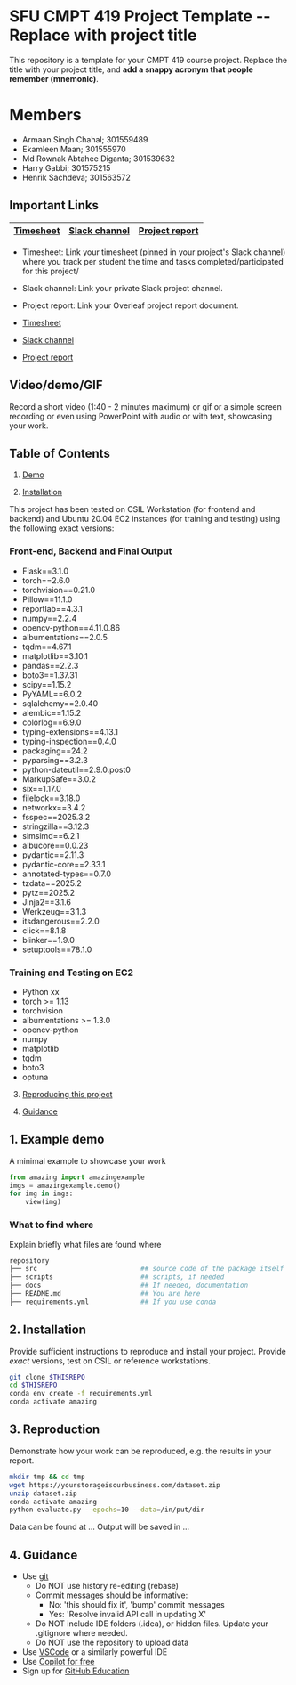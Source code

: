 # SFU CMPT 419 Project Template -- Replace with project title
This repository is a template for your CMPT 419 course project.
Replace the title with your project title, and **add a snappy acronym that people remember (mnemonic)**.

# Members

- Armaan Singh Chahal; 301559489
- Ekamleen Maan; 301555970
- Md Rownak Abtahee Diganta; 301539632
- Harry Gabbi; 301575215
- Henrik Sachdeva; 301563572



## Important Links

| [Timesheet](https://1sfu-my.sharepoint.com/:x:/g/personal/hamarneh_sfu_ca/EQtkw0aRKKxLv6Z9HjbeheMBTgQUvSGsXA66OyNGmjm8ZQ?e=aCWdmb) | [Slack channel](https://app.slack.com/client/T0866LNE29J/C086CRN5210) | [Project report](https://www.overleaf.com/project/676b837f0be019e9fe90e430) |
|-----------|---------------|-------------------------|


- Timesheet: Link your timesheet (pinned in your project's Slack channel) where you track per student the time and tasks completed/participated for this project/
- Slack channel: Link your private Slack project channel.
- Project report: Link your Overleaf project report document.

- [Timesheet](https://1sfu-my.sharepoint.com/:x:/g/personal/hamarneh_sfu_ca/EQtkw0aRKKxLv6Z9HjbeheMBTgQUvSGsXA66OyNGmjm8ZQ?e=aCWdmb)
-  [Slack channel](https://app.slack.com/client/T0866LNE29J/C086CRN5210)
- [Project report](https://www.overleaf.com/project/676b837f0be019e9fe90e430)


## Video/demo/GIF
Record a short video (1:40 - 2 minutes maximum) or gif or a simple screen recording or even using PowerPoint with audio or with text, showcasing your work.


## Table of Contents
1. [Demo](#demo)

2. [Installation](#installation)

This project has been tested on CSIL Workstation (for frontend and backend) and Ubuntu 20.04 EC2 instances (for training and testing) using the following exact versions:

### Front-end, Backend  and Final Output

- Flask==3.1.0  
- torch==2.6.0  
- torchvision==0.21.0  
- Pillow==11.1.0  
- reportlab==4.3.1  
- numpy==2.2.4  
- opencv-python==4.11.0.86  
- albumentations==2.0.5  
- tqdm==4.67.1  
- matplotlib==3.10.1  
- pandas==2.2.3  
- boto3==1.37.31  
- scipy==1.15.2  
- PyYAML==6.0.2  
- sqlalchemy==2.0.40  
- alembic==1.15.2  
- colorlog==6.9.0  
- typing-extensions==4.13.1  
- typing-inspection==0.4.0  
- packaging==24.2  
- pyparsing==3.2.3  
- python-dateutil==2.9.0.post0  
- MarkupSafe==3.0.2  
- six==1.17.0  
- filelock==3.18.0  
- networkx==3.4.2  
- fsspec==2025.3.2  
- stringzilla==3.12.3  
- simsimd==6.2.1  
- albucore==0.0.23  
- pydantic==2.11.3  
- pydantic-core==2.33.1  
- annotated-types==0.7.0  
- tzdata==2025.2  
- pytz==2025.2  
- Jinja2==3.1.6  
- Werkzeug==3.1.3  
- itsdangerous==2.2.0  
- click==8.1.8  
- blinker==1.9.0  
- setuptools==78.1.0

### Training and Testing on EC2 
- Python xx
- torch >= 1.13
- torchvision
- albumentations >= 1.3.0
- opencv-python
- numpy
- matplotlib
- tqdm
- boto3
- optuna

3. [Reproducing this project](#repro)


4. [Guidance](#guide)


<a name="demo"></a>
## 1. Example demo

A minimal example to showcase your work

```python
from amazing import amazingexample
imgs = amazingexample.demo()
for img in imgs:
    view(img)
```

### What to find where

Explain briefly what files are found where

```bash
repository
├── src                          ## source code of the package itself
├── scripts                      ## scripts, if needed
├── docs                         ## If needed, documentation   
├── README.md                    ## You are here
├── requirements.yml             ## If you use conda
```

<a name="installation"></a>

## 2. Installation

Provide sufficient instructions to reproduce and install your project. 
Provide _exact_ versions, test on CSIL or reference workstations.

```bash
git clone $THISREPO
cd $THISREPO
conda env create -f requirements.yml
conda activate amazing
```

<a name="repro"></a>
## 3. Reproduction
Demonstrate how your work can be reproduced, e.g. the results in your report.
```bash
mkdir tmp && cd tmp
wget https://yourstorageisourbusiness.com/dataset.zip
unzip dataset.zip
conda activate amazing
python evaluate.py --epochs=10 --data=/in/put/dir
```
Data can be found at ...
Output will be saved in ...

<a name="guide"></a>
## 4. Guidance

- Use [git](https://git-scm.com/book/en/v2)
    - Do NOT use history re-editing (rebase)
    - Commit messages should be informative:
        - No: 'this should fix it', 'bump' commit messages
        - Yes: 'Resolve invalid API call in updating X'
    - Do NOT include IDE folders (.idea), or hidden files. Update your .gitignore where needed.
    - Do NOT use the repository to upload data
- Use [VSCode](https://code.visualstudio.com/) or a similarly powerful IDE
- Use [Copilot for free](https://dev.to/twizelissa/how-to-enable-github-copilot-for-free-as-student-4kal)
- Sign up for [GitHub Education](https://education.github.com/) 
